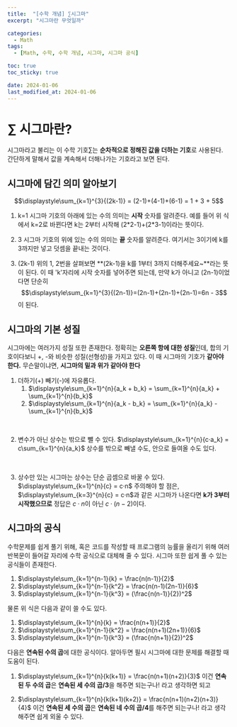```yaml
---
title:  "[수학 개념] ∑시그마"
excerpt: "시그마란 무엇일까"

categories:
  - Math
tags:
  - [Math, 수학, 수학 개념, 시그마, 시그마 공식]

toc: true
toc_sticky: true

date: 2024-01-06
last_modified_at: 2024-01-06
---
```


# $\sum$ 시그마란?
시그마라고 불리는 이 수학 기호$\sum$는 **순차적으로 정해진 값을 더하는 기호**로 사용된다. 간단하게 말해서 값을 계속해서 더해나가는 기호라고 보면 된다.

## 시그마에 담긴 의미 알아보기

$$\displaystyle\sum_{k=1}^{3}{(2k-1)} = (2-1)+(4-1)+(6-1) = 1 + 3 + 5$$

1. k=1
시그마 기호의 아래에 있는 수의 의미는 **시작** 숫자를 알려준다. 예를 들어 위 식에서 k=2로 바뀐다면 k는 2부터 시작해 (2\*2-1)+(2\*3-1)이라는 뜻이다.

2. 3
시그마 기호의 위에 있는 수의 의미는 **끝** 숫자를 알려준다. 여기서는 3이기에 k를 3까지만 넣고 덧셈을 끝내는 것이다.

3. (2k-1)
위의 1, 2번을 살펴보면 **(2k-1)을 k를 1부터 3까지 더해주세요~**라는 뜻이 된다. 이 때 'k'자리에 시작 숫자를 넣어주면 되는데, 만약 k가 아니고 (2n-1)이었다면 단순히
$$\displaystyle\sum_{k=1}^{3}{(2n-1)}=(2n-1)+(2n-1)+(2n-1)=6n - 3$$ 이 된다.

## 시그마의 기본 성질
시그마에는 여러가지 성질 또한 존재한다. 정확히는 **오른쪽 항에 대한 성질**인데, 합의 기호이다보니 +, -와 비슷한 성질(선형성)을 가지고 있다. 이 때 시그마의 기호가 **같아야 한다.** 무슨말이냐면, **시그마의 밑과 위가 같아야 한다**

1. 더하기(+) 빼기(-)에 자유롭다.
    1. $\displaystyle\sum_{k=1}^{n}{a_k + b_k} = \sum_{k=1}^{n}{a_k} + \sum_{k=1}^{n}{b_k}$
    2. $\displaystyle\sum_{k=1}^{n}{a_k - b_k} = \sum_{k=1}^{n}{a_k} - \sum_{k=1}^{n}{b_k}$

<br>

2. 변수가 아닌 상수는 밖으로 뺄 수 있다.
$\displaystyle\sum_{k=1}^{n}{c·a_k} = c\sum_{k=1}^{n}{a_k}$
상수를 밖으로 빼낼 수도, 안으로 들여올 수도 있다.

<br>

3. 상수만 있는 시그마는 상수는 단순 곱셈으로 바꿀 수 있다.
$\displaystyle\sum_{k=1}^{n}{c} = c·n$
주의해야 할 점은,
$\displaystyle\sum_{k=3}^{n}{c} = c·n$과 같은 시그마가 나온다면 **k가 3부터 시작했으므로** 정답은 $c·n$이 아닌 $c·(n-2)$이다. 
## 시그마의 공식
수학문제를 쉽게 풀기 위해, 혹은 코드를 작성할 때 프로그램의 능률을 올리기 위해 여러 반복문이 들어갈 자리에 수학 공식으로 대체해 줄 수 있다. 시그마 또한 쉽게 풀 수 있는 공식들이 존재한다.

1. $\displaystyle\sum_{k=1}^{n-1}{k} = \frac{n(n-1)}{2}$
2. $\displaystyle\sum_{k=1}^{n-1}{k^2} = \frac{n(n-1)(2n-1)}{6}$
3. $\displaystyle\sum_{k=1}^{n-1}{k^3} = (\frac{n(n-1)}{2})^2$

물론 위 식은 다음과 같이 쓸 수도 있다.

1. $\displaystyle\sum_{k=1}^{n}{k} = \frac{n(n+1)}{2}$
2. $\displaystyle\sum_{k=1}^{n-1}{k^2} = \frac{n(n+1)(2n+1)}{6}$
3. $\displaystyle\sum_{k=1}^{n-1}{k^3} = (\frac{n(n+1)}{2})^2$

다음은 **연속된 수의 곱**에 대한 공식이다. 알아두면 필시 시그마에 대한 문제를 해결할 때 도움이 된다.

1. $\displaystyle\sum_{k=1}^{n}{k(k+1)} = \frac{n(n+1)(n+2)}{3}$
이건 **연속된 두 수의 곱**은 **연속된 세 수의 곱/3**을 해주면 되는구나! 라고 생각하면 되고

2. $\displaystyle\sum_{k=1}^{n}{k(k+1)(k+2)} = \frac{n(n+1)(n+2)(n+3)}{4}$
이건 **연속된 세 수의 곱**은 **연속된 네 수의 곱/4**를 해주면 되는구나! 라고 생각해주면 쉽게 외울 수 있다.